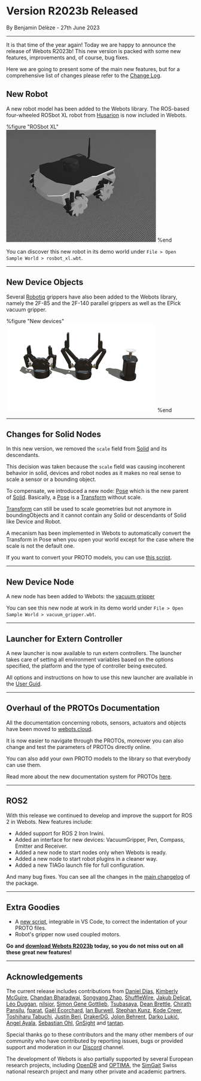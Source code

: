 # Version R2023b Released

<p id="publish-data">By Benjamin Délèze - 27th June 2023</p>

---

It is that time of the year again!
Today we are happy to announce the release of Webots R2023b!
This new version is packed with some new features, improvements and, of course, bug fixes.

Here we are going to present some of the main new features, but for a comprehensive list of changes please refer to the [Change Log](../reference/changelog-r2023.md).

## New Robot

A new robot model has been added to the Webots library.
The ROS-based four-wheeled ROSbot XL robot from [Husarion](https://husarion.com/) is now included in Webots.

%figure "ROSbot XL"
![Added Robots](images/rosbot_xl.thumbnail.png)
%end

You can discover this new robot in its demo world under `File > Open Sample World > rosbot_xl.wbt`.

---

## New Device Objects

Several [Robotiq](https://robotiq.com/) grippers have also been added to the Webots library, namely the 2F-85 and the 2F-140 parallel grippers as well as the EPick vacuum gripper.

%figure "New devices"
![Added Devices](images/devices_r2023b.thumbnail.png)
%end

---

## Changes for Solid Nodes

In this new version, we removed the `scale` field from [Solid](../reference/solid.md) and its descendants.

This decision was taken because the `scale` field was causing incoherent behavior in solid, devices and robot nodes as it makes no real sense to scale a sensor or a bounding object.

To compensate, we introduced a new node: [Pose](../reference/pose.md) which is the new parent of [Solid](../reference/solid.md). Basically, a [Pose](../reference/pose.md) is a [Transform](../reference/transform.md) without scale.

[Transform](../reference/transform.md) can still be used to scale geometries but not anymore in boundingObjects and it cannot contain any Solid or descendants of Solid like Device and Robot.

A mecanism has been implemented in Webots to automatically convert the Transform in Pose when you open your world except for the case where the scale is not the default one.

If you want to convert your PROTO models, you can use [this script](https://github.com/cyberbotics/webots/blob/develop/scripts/converter/convert_transform_to_pose.py).

---

## New Device Node

A new node has been added to Webots: the [vacuum gripper](../reference/vacuumgripper.md)

You can see this new node at work in its demo world under `File > Open Sample World > vacuum_gripper.wbt`.

---

## Launcher for Extern Controller

A new launcher is now available to run extern controllers.
The launcher takes care of setting all environment variables based on the options specified, the platform and the type of controller being executed.

All options and instructions on how to use this new launcher are available in the [User Guid](../guide/running-extern-robot-controllers.md).

---

## Overhaul of the PROTOs Documentation

All the documentation concerning robots, sensors, actuators and objects have been moved to [webots.cloud](https://webots.cloud/proto).

It is now easier to navigate through the PROTOs, moreover you can also change and test the parameters of PROTOs directly online.

You can also add your own PROTO models to the library so that everybody can use them.

Read more about the new documentation system for PROTOs [here](https://cyberbotics.com/doc/guide/webots-cloud?#share-and-use-your-proto).

---

## ROS2

With this release we continued to develop and improve the support for ROS 2 in Webots.
New features include:

- Added support for ROS 2 Iron Irwini.
- Added an interface for new devices: VacuumGripper, Pen, Compass, Emitter and Receiver.
- Added a new node to start nodes only when Webots is ready.
- Added a new node to start robot plugins in a cleaner way.
- Added a new TIAGo launch file for full configuration.

And many bug fixes.
You can see all the changes in the [main changelog](https://github.com/cyberbotics/webots_ros2/blob/master/webots_ros2/CHANGELOG.rst) of the package.

---

## Extra Goodies

- A [new script](https://github.com/cyberbotics/webots/tree/master/scripts/proto_formatter), integrable in VS Code, to correct the indentation of your PROTO files.
- Robot's gripper now used coupled motors.

**Go and [download Webots R2023b](https://cyberbotics.com/#download) today, so you do not miss out on all these great new features!**

---

## Acknowledgements

The current release includes contributions from [Daniel Dias](https://github.com/ad-daniel), [Kimberly McGuire](https://github.com/knmcguire), [Chandan Bharadwaj](https://github.com/Chandan-Bharadwaj), [Songyang Zhao](https://github.com/songyangZhao), [ShuffleWire](https://github.com/ShuffleWire), [Jakub Delicat](https://github.com/delihus), [Léo Duggan](https://github.com/Jean-Eudes-le-retour), [nilsjor](https://github.com/nilsjor), [Simon Gene Gottlieb](https://github.com/SGSSGene), [Tsubasaya](https://github.com/Minimerl), [Dean Brettle](https://github.com/brettle), [Chirath Pansilu](https://github.com/ChirathPansilu), [fparat](https://github.com/fparat), [Gaël Écorchard](https://github.com/galou), [Ian Burwell](https://github.com/IanBurwell), [Stephan Kunz](https://github.com/stepkun), [Kode Creer](https://github.com/kodecreer), [Toshiharu Tabuchi](https://github.com/toshiharutf), [Justin Beri](https://github.com/justinberi), [DrakerDG](https://github.com/DrakerDG), [Jolon Behrent](https://github.com/JolonB), [Darko Lukić](https://github.com/lukicdarkoo), [Angel Ayala](https://github.com/angel-ayala), [Sebastian Ohl](https://github.com/sebastianohl), [GnSight](https://github.com/ftyghome) and [tantan](https://github.com/naos080415).

Special thanks go to these contributors and the many other members of our community who have contributed by reporting issues, bugs or provided support and moderation in our [Discord](https://discord.com/invite/nTWbN9m) channel.

The development of Webots is also partially supported by several European research projects, including [OpenDR](https://opendr.eu) and [OPTIMA](https://optima-hpc.eu), the [SimGait](https://simgait.org) Swiss national research project and many other private and academic partners.
